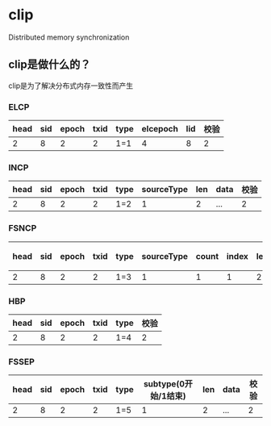# clip
 Distributed memory synchronization

## clip是做什么的？
clip是为了解决分布式内存一致性而产生

### ELCP
head|sid|epoch|txid|type|elcepoch|lid|校验
----|----|----|----|----|----|----|----
2|8|2|2|1=1|4|8|2

### INCP
head|sid|epoch|txid|type|sourceType|len|data|校验
----|----|----|----|----|----|----|----|----
2|8|2|2|1=2|1|2|...|2

### FSNCP
head|sid|epoch|txid|type|sourceType|count|index|len|data|校验
----|----|----|----|----|----|----|----|----|----|----
2|8|2|2|1=3|1|1|1|2|...|2

### HBP
head|sid|epoch|txid|type|校验
----|----|----|----|----|----
2|8|2|2|1=4|2

### FSSEP
head|sid|epoch|txid|type|subtype(0开始/1结束)|len|data|校验
----|----|----|----|----|----|----|----|----
2|8|2|2|1=5|1|2|...|2

